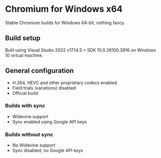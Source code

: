 # Chromium for Windows x64
Stable Chromium builds for Windows 64-bit, nothing fancy.

## Build setup
Built using Visual Studio 2022 v17.14.5 + SDK 10.0.26100.3916 on Windows 10 virtual machine.

## General configuration
- H.264, HEVC and other proprietary codecs enabled
- Field trials (variations) disabled
- Official build

### Builds with sync
- Widevine support
- Sync enabled using Google API keys

### Builds without sync
- No Widevine support
- Sync disabled; no Google API keys
